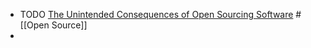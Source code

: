 - TODO [The Unintended Consequences of Open Sourcing Software](https://www.builder.io/blog/oss-consequences) #[[Open Source]]
-